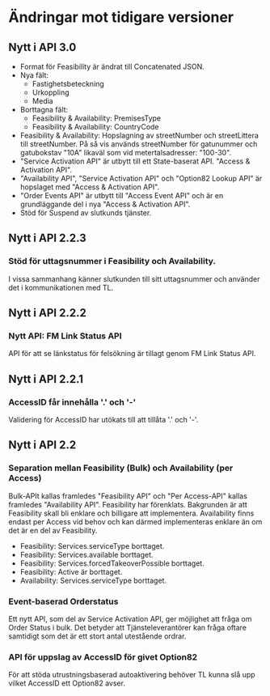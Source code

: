 # Ändringar mot tidigare versioner

## Nytt i API 3.0

* Format för Feasibility är ändrat till Concatenated JSON.
* Nya fält:
    * Fastighetsbeteckning
    * Urkoppling
    * Media
* Borttagna fält:
    * Feasibility & Availability: PremisesType
    * Feasibility & Availability: CountryCode
* Feasibility & Availability: Hopslagning av streetNumber och streetLittera till streetNumber.
  På så vis används streetNumber för gatunummer och gatubokstav "10A" likaväl som vid metertalsadresser: "100-30".
* "Service Activation API" är utbytt till ett State-baserat API. "Access & Activation API".
* "Availability API", "Service Activation API" och "Option82 Lookup API" är hopslaget med "Access & Activation API".
* "Order Events API" är utbytt till "Access Event API" och är en grundläggande del i nya "Access & Activation API".
* Stöd för Suspend av slutkunds tjänster.

## Nytt i API 2.2.3

### Stöd för uttagsnummer i Feasibility och Availability.

I vissa sammanhang känner slutkunden till sitt uttagsnummer och använder det i kommunikationen med TL.

## Nytt i API 2.2.2

### Nytt API: FM Link Status API

API för att se länkstatus för felsökning är tillagt genom FM Link Status API.

## Nytt i API 2.2.1

### AccessID får innehålla '.' och '-'

Validering för AccessID har utökats till att tillåta '.' och '-'.

## Nytt i API 2.2

### Separation mellan Feasibility (Bulk) och Availability (per Access)

Bulk-APIt kallas framledes "Feasibility API" och "Per Access-API" kallas framledes "Availability API".
Feasibility har förenklats. Bakgrunden är att Feasibility skall bli enklare och billigare att implementera.
Availability finns endast per Access vid behov och kan därmed implementeras enklare än om det är en del av Feasibility.

* Feasibility: Services.serviceType borttaget.
* Feasibility: Services.available borttaget.
* Feasibility: Services.forcedTakeoverPossible borttaget.
* Feasibility: Active är borttaget.
* Availability: Services.serviceType borttaget.

### Event-baserad Orderstatus

Ett nytt API, som del av Service Activation API, ger möjlighet att fråga om Order Status i bulk. Det betyder att Tjänsteleverantörer kan fråga oftare samtidigt som det är ett stort antal utestående ordrar.

### API för uppslag av AccessID för givet Option82

För att stöda utrustningsbaserad autoaktivering behöver TL kunna slå upp vilket AccessID ett Option82 avser.

